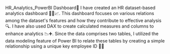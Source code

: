 HR_Analytics_PowerBI Dashboard💼
I have created an HR dataset-based analytics dashboard 🧑‍💼📈.
This dashboard focuses on various relations among the dataset's features and how they contribute to effective analysis 🔍.
I have also used DAX to create calculated measures and columns to enhance analytics 📉➕.
Since the data comprises two tables, I utilized the data modeling feature of Power BI to relate these tables by creating a simple relationship using a unique key employee ID 🔗🆔
